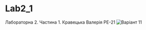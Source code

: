 # Lab2_1
Лабораторна 2. Частина 1. Кравецька Валерія РЕ-21
![Варіант 11](https://user-images.githubusercontent.com/114309553/197214530-4daa37f9-f447-4031-8f3a-4a41f2a9adcb.jpg)
